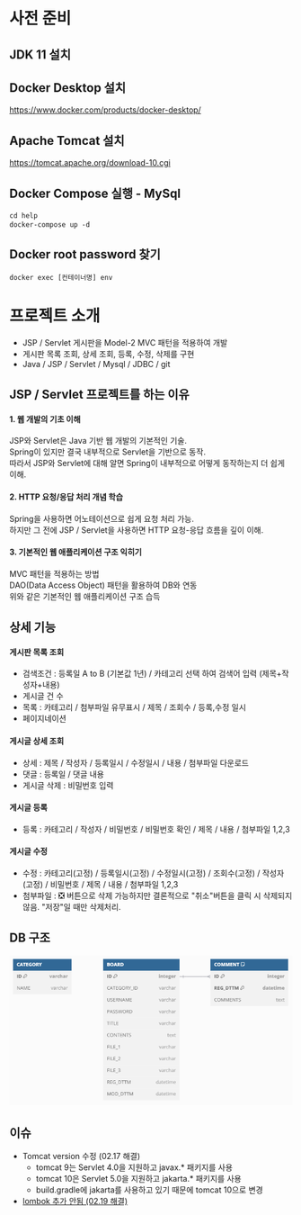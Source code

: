 
# 사전 준비

## JDK 11 설치

## Docker Desktop 설치
https://www.docker.com/products/docker-desktop/

## Apache Tomcat 설치
https://tomcat.apache.org/download-10.cgi

## Docker Compose 실행 - MySql
``` 
cd help
docker-compose up -d
```
## Docker root password 찾기
```
docker exec [컨테이너명] env
```

# 프로젝트 소개
- JSP / Servlet 게시판을 Model-2 MVC 패턴을 적용하여 개발
- 게시판 목록 조회, 상세 조회, 등록, 수정, 삭제를 구현
- Java / JSP / Servlet / Mysql / JDBC / git

## JSP / Servlet 프로젝트를 하는 이유
#### 1. 웹 개발의 기초 이해
JSP와 Servlet은 Java 기반 웹 개발의 기본적인 기술.<br>
Spring이 있지만 결국 내부적으로 Servlet을 기반으로 동작.<br>
따라서 JSP와 Servlet에 대해 알면 Spring이 내부적으로 어떻게 동작하는지 더 쉽게 이해.

#### 2. HTTP 요청/응답 처리 개념 학습
Spring을 사용하면 어노테이션으로 쉽게 요청 처리 가능.<br>
하지만 그 전에 JSP / Servlet을 사용하면 HTTP 요청-응답 흐름을 깊이 이해.

#### 3. 기본적인 웹 애플리케이션 구조 익히기
MVC 패턴을 적용하는 방법<br>
DAO(Data Access Object) 패턴을 활용하여 DB와 연동<br>
위와 같은 기본적인 웹 애플리케이션 구조 습득

## 상세 기능
#### 게시판 목록 조회
- 검색조건 : 등록일 A to B (기본값 1년) / 카테고리 선택 하여 검색어 입력 (제목+작성자+내용)
- 게시글 건 수
- 목록 : 카테고리 / 첨부파일 유무표시 / 제목 / 조회수 / 등록,수정 일시
- 페이지네이션

#### 게시글 상세 조회
- 상세 : 제목 / 작성자 / 등록일시 / 수정일시 / 내용 / 첨부파일 다운로드
- 댓글 : 등록일 / 댓글 내용
- 게시글 삭제 : 비밀번호 입력

#### 게시글 등록
- 등록 : 카테고리 / 작성자 / 비밀번호 / 비밀번호 확인 / 제목 / 내용 / 첨부파일 1,2,3

#### 게시글 수정
- 수정 : 카테고리(고정) / 등록일시(고정) / 수정일시(고정) / 조회수(고정) / 작성자(고정) / 비밀번호 / 제목 / 내용 / 첨부파일 1,2,3
- 첨부파일 : ❎ 버튼으로 삭제 가능하지만 결론적으로 "취소"버튼을 클릭 시 삭제되지 않음. "저장"일 때만 삭제처리.

## DB 구조
![database_structure.png](database_structure.png)

## 이슈
- Tomcat version 수정 (02.17 해결)
  - tomcat 9는 Servlet 4.0을 지원하고 javax.* 패키지를 사용
  - tomcat 10은 Servlet 5.0을 지원하고 jakarta.* 패키지를 사용
  - build.gradle에 jakarta를 사용하고 있기 때문에 tomcat 10으로 변경
- [lombok 추가 안됨 (02.19 해결)](https://velog.io/@sun-8/jspservlet-lombok-추가-안됨)